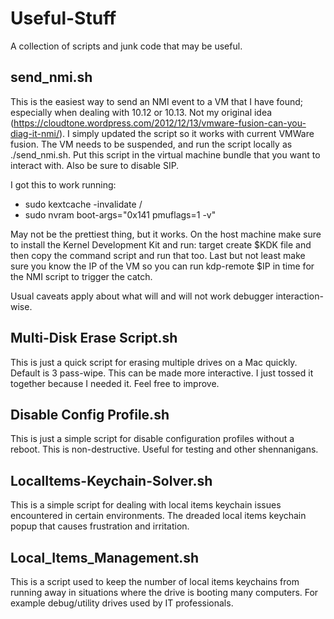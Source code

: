 # Useful-Stuff
A collection of scripts and junk code that may be useful.


## send_nmi.sh
This is the easiest way to send an NMI event to a VM that I have found; especially when dealing with 10.12 or 10.13. Not my original idea (https://cloudtone.wordpress.com/2012/12/13/vmware-fusion-can-you-diag-it-nmi/). I simply updated the script so it works with current VMWare fusion. The VM needs to be suspended, and run the script locally as ./send_nmi.sh. Put this script in the virtual machine bundle that you want to interact with. Also be sure to disable SIP.

I got this to work running: 
- sudo kextcache -invalidate / 
- sudo nvram boot-args="0x141 pmuflags=1 -v"

May not be the prettiest thing, but it works. On the host machine make sure to install the Kernel Development Kit and run: target create $KDK file and then copy the command script and run that too. Last but not least make sure you know the IP of the VM so you can run kdp-remote $IP in time for the NMI script to trigger the catch.

Usual caveats apply about what will and will not work debugger interaction-wise.

## Multi-Disk Erase Script.sh
This is just a quick script for erasing multiple drives on a Mac quickly. Default is 3 pass-wipe. This can be made more interactive. I just tossed it together because I needed it. Feel free to improve.

## Disable Config Profile.sh
This is just a simple script for disable configuration profiles without a reboot. This is non-destructive. Useful for testing and other shennanigans.

## LocalItems-Keychain-Solver.sh
This is a simple script for dealing with local items keychain issues encountered in certain environments. The dreaded local items keychain popup that causes frustration and irritation.

## Local_Items_Management.sh
This is a script used to keep the number of local items keychains from running away in situations where the drive is booting many computers. For example debug/utility drives used by IT professionals.

